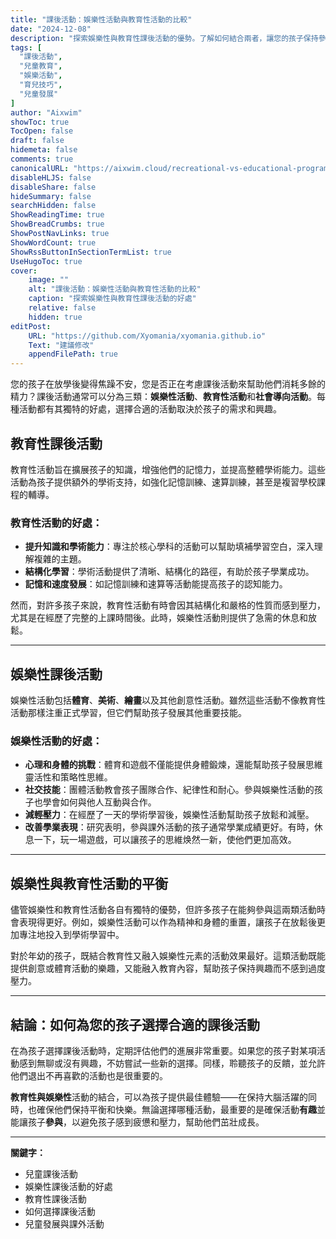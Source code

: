 ```yaml
---
title: "課後活動：娛樂性活動與教育性活動的比較"
date: "2024-12-08"
description: "探索娛樂性與教育性課後活動的優勢。了解如何結合兩者，讓您的孩子保持參與、動力和成長。"
tags: [
  "課後活動",
  "兒童教育",
  "娛樂活動",
  "育兒技巧",
  "兒童發展"
]
author: "Aixwim"
showToc: true
TocOpen: false
draft: false
hidemeta: false
comments: true
canonicalURL: "https://aixwim.cloud/recreational-vs-educational-programs"
disableHLJS: false
disableShare: false
hideSummary: false
searchHidden: false
ShowReadingTime: true
ShowBreadCrumbs: true
ShowPostNavLinks: true
ShowWordCount: true
ShowRssButtonInSectionTermList: true
UseHugoToc: true
cover:
    image: ""
    alt: "課後活動：娛樂性活動與教育性活動的比較"
    caption: "探索娛樂性與教育性課後活動的好處"
    relative: false
    hidden: true
editPost:
    URL: "https://github.com/Xyomania/xyomania.github.io"
    Text: "建議修改"
    appendFilePath: true
---
```


您的孩子在放學後變得焦躁不安，您是否正在考慮課後活動來幫助他們消耗多餘的精力？課後活動通常可以分為三類：**娛樂性活動**、**教育性活動**和**社會導向活動**。每種活動都有其獨特的好處，選擇合適的活動取決於孩子的需求和興趣。

<!--more-->

## 教育性課後活動

教育性活動旨在擴展孩子的知識，增強他們的記憶力，並提高整體學術能力。這些活動為孩子提供額外的學術支持，如強化記憶訓練、速算訓練，甚至是複習學校課程的輔導。

### 教育性活動的好處：
- **提升知識和學術能力**：專注於核心學科的活動可以幫助填補學習空白，深入理解複雜的主題。
- **結構化學習**：學術活動提供了清晰、結構化的路徑，有助於孩子學業成功。
- **記憶和速度發展**：如記憶訓練和速算等活動能提高孩子的認知能力。

然而，對許多孩子來說，教育性活動有時會因其結構化和嚴格的性質而感到壓力，尤其是在經歷了完整的上課時間後。此時，娛樂性活動則提供了急需的休息和放鬆。

---

## 娛樂性課後活動

娛樂性活動包括**體育**、**美術**、**繪畫**以及其他創意性活動。雖然這些活動不像教育性活動那樣注重正式學習，但它們幫助孩子發展其他重要技能。

### 娛樂性活動的好處：
- **心理和身體的挑戰**：體育和遊戲不僅能提供身體鍛煉，還能幫助孩子發展思維靈活性和策略性思維。
- **社交技能**：團體活動教會孩子團隊合作、紀律性和耐心。參與娛樂性活動的孩子也學會如何與他人互動與合作。
- **減輕壓力**：在經歷了一天的學術學習後，娛樂性活動幫助孩子放鬆和減壓。
- **改善學業表現**：研究表明，參與課外活動的孩子通常學業成績更好。有時，休息一下，玩一場遊戲，可以讓孩子的思維焕然一新，使他們更加高效。

---

## 娛樂性與教育性活動的平衡

儘管娛樂性和教育性活動各自有獨特的優勢，但許多孩子在能夠參與這兩類活動時會表現得更好。例如，娛樂性活動可以作為精神和身體的重置，讓孩子在放鬆後更加專注地投入到學術學習中。

對於年幼的孩子，既結合教育性又融入娛樂性元素的活動效果最好。這類活動既能提供創意或體育活動的樂趣，又能融入教育內容，幫助孩子保持興趣而不感到過度壓力。

---

## 結論：如何為您的孩子選擇合適的課後活動

在為孩子選擇課後活動時，定期評估他們的進展非常重要。如果您的孩子對某項活動感到無聊或沒有興趣，不妨嘗試一些新的選擇。同樣，聆聽孩子的反饋，並允許他們退出不再喜歡的活動也是很重要的。

**教育性與娛樂性**活動的結合，可以為孩子提供最佳體驗——在保持大腦活躍的同時，也確保他們保持平衡和快樂。無論選擇哪種活動，最重要的是確保活動**有趣**並能讓孩子**參與**，以避免孩子感到疲憊和壓力，幫助他們茁壯成長。

---

**關鍵字：**
- 兒童課後活動
- 娛樂性課後活動的好處
- 教育性課後活動
- 如何選擇課後活動
- 兒童發展與課外活動

